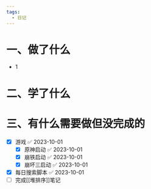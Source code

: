 ```yaml
---
tags:
  - 日记
---
```



# 一、做了什么

- 1


# 二、学了什么




# 三、有什么需要做但没完成的
- [x] 游戏 ✅ 2023-10-01
	- [x] 原神启动 ✅ 2023-10-01
	- [x] 崩铁启动 ✅ 2023-10-01
	- [x] 崩坏三启动 ✅ 2023-10-01
- [x] 每日搜索脚本 ✅ 2023-10-01
- [ ] 完成[[堆排序]]笔记
